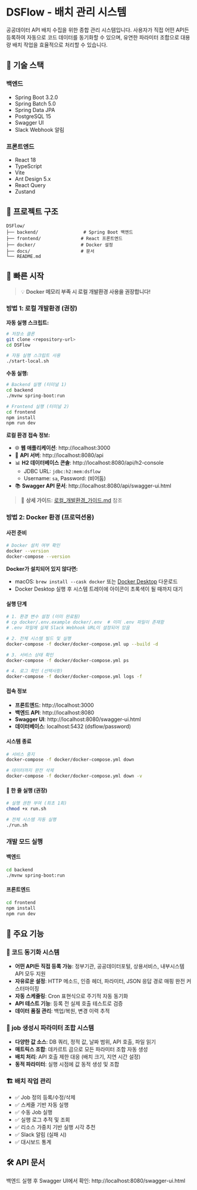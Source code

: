 # DSFlow - 배치 관리 시스템

공공데이터 API 배치 수집을 위한 종합 관리 시스템입니다. 
사용자가 직접 어떤 API든 등록하여 자동으로 코드 데이터를 동기화할 수 있으며, 
유연한 파라미터 조합으로 대용량 배치 작업을 효율적으로 처리할 수 있습니다.

## 🚀 기술 스택

### 백엔드
- Spring Boot 3.2.0
- Spring Batch 5.0
- Spring Data JPA
- PostgreSQL 15
- Swagger UI
- Slack Webhook 알림

### 프론트엔드
- React 18
- TypeScript
- Vite
- Ant Design 5.x
- React Query
- Zustand

## 📁 프로젝트 구조

```
DSFlow/
├── backend/                 # Spring Boot 백엔드
├── frontend/               # React 프론트엔드
├── docker/                 # Docker 설정
├── docs/                   # 문서
└── README.md
```

## 🚀 빠른 시작

> 💡 **Docker 메모리 부족 시 로컬 개발환경 사용을 권장합니다!**

### 방법 1: 로컬 개발환경 (권장)

**자동 실행 스크립트:**
```bash
# 저장소 클론
git clone <repository-url>
cd DSFlow

# 자동 실행 스크립트 사용
./start-local.sh
```

**수동 실행:**
```bash
# Backend 실행 (터미널 1)
cd backend
./mvnw spring-boot:run

# Frontend 실행 (터미널 2)  
cd frontend
npm install
npm run dev
```

**로컬 환경 접속 정보:**
- 🌐 **웹 애플리케이션**: http://localhost:3000
- 🔗 **API 서버**: http://localhost:8080/api  
- 📊 **H2 데이터베이스 콘솔**: http://localhost:8080/api/h2-console
  - JDBC URL: `jdbc:h2:mem:dsflow`
  - Username: `sa`, Password: (비어둠)
- 📚 **Swagger API 문서**: http://localhost:8080/api/swagger-ui.html

> 📖 **상세 가이드**: [로컬_개발환경_가이드.md](./로컬_개발환경_가이드.md) 참조

### 방법 2: Docker 환경 (프로덕션용)

#### 사전 준비
```bash
# Docker 설치 여부 확인
docker --version
docker-compose --version
```

**Docker가 설치되어 있지 않다면:**
- macOS: `brew install --cask docker` 또는 [Docker Desktop](https://www.docker.com/products/docker-desktop/) 다운로드
- Docker Desktop 실행 후 시스템 트레이에 아이콘이 초록색이 될 때까지 대기

#### 실행 단계
```bash
# 1. 환경 변수 설정 (이미 완료됨)
# cp docker/.env.example docker/.env  # 이미 .env 파일이 존재함
# .env 파일에 실제 Slack Webhook URL이 설정되어 있음

# 2. 전체 시스템 빌드 및 실행
docker-compose -f docker/docker-compose.yml up --build -d

# 3. 서비스 상태 확인
docker-compose -f docker/docker-compose.yml ps

# 4. 로그 확인 (선택사항)
docker-compose -f docker/docker-compose.yml logs -f
```

#### 접속 정보
- **프론트엔드**: http://localhost:3000
- **백엔드 API**: http://localhost:8080
- **Swagger UI**: http://localhost:8080/swagger-ui.html
- **데이터베이스**: localhost:5432 (dsflow/password)

#### 시스템 종료
```bash
# 서비스 중지
docker-compose -f docker/docker-compose.yml down

# 데이터까지 완전 삭제
docker-compose -f docker/docker-compose.yml down -v
```


#### 🎯 한 줄 실행 (권장)
```bash
# 실행 권한 부여 (최초 1회)
chmod +x run.sh

# 전체 시스템 자동 실행
./run.sh
```

### 개발 모드 실행

#### 백엔드
```bash
cd backend
./mvnw spring-boot:run
```

#### 프론트엔드
```bash
cd frontend
npm install
npm run dev
```

## 📝 주요 기능

### 🔄 코드 동기화 시스템
- **어떤 API든 직접 등록 가능**: 정부기관, 공공데이터포털, 상용서비스, 내부시스템 API 모두 지원
- **자유로운 설정**: HTTP 메소드, 인증 헤더, 파라미터, JSON 응답 경로 매핑 완전 커스터마이징
- **자동 스케줄링**: Cron 표현식으로 주기적 자동 동기화
- **API 테스트 기능**: 등록 전 실제 호출 테스트로 검증
- **데이터 품질 관리**: 백업/복원, 변경 이력 추적

### 🎯 job 생성시 파라미터 조합 시스템  
- **다양한 값 소스**: DB 쿼리, 정적 값, 날짜 범위, API 호출, 파일 읽기
- **매트릭스 조합**: 데카르트 곱으로 모든 파라미터 조합 자동 생성
- **배치 처리**: API 호출 제한 대응 (배치 크기, 지연 시간 설정)
- **동적 파라미터**: 실행 시점에 값 동적 생성 및 조합

### 🏗️ 배치 작업 관리
- ✅ Job 정의 등록/수정/삭제
- ✅ 스케줄 기반 자동 실행
- ✅ 수동 Job 실행
- ✅ 실행 로그 추적 및 조회
- ✅ 리소스 가중치 기반 실행 시각 추천
- ✅ Slack 알림 (실패 시)
- ✅ 대시보드 통계

## 🛠️ API 문서

백엔드 실행 후 Swagger UI에서 확인: http://localhost:8080/swagger-ui.html

